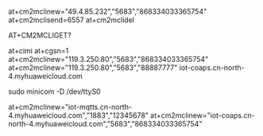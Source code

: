 at+cm2mclinew="49.4.85.232","5683","868334033365754"
at+cm2mclisend=6557
at+cm2mclidel

AT+CM2MCLIGET?

at+cimi
at+cgsn=1
at+cm2mclinew="119.3.250.80","5683","868334033365754"
at+cm2mclinew="119.3.250.80","5683","88887777"
iot-coaps.cn-north-4.myhuaweicloud.com

sudo minicom -D /dev/ttyS0



at+cm2mclinew="iot-mqtts.cn-north-4.myhuaweicloud.com","1883","12345678"
at+cm2mclinew="iot-coaps.cn-north-4.myhuaweicloud.com","5683","868334033365754"
